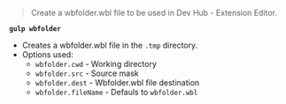 > Create a wbfolder.wbl file to be used in Dev Hub - Extension Editor.

**`gulp wbfolder`**
* Creates a wbfolder.wbl file in  the `.tmp` directory.
* Options used:
  * `wbfolder.cwd` - Working directory
  * `wbfolder.src` - Source mask
  * `wbfolder.dest` - Wbfolder.wbl file destination
  * `wbfolder.fileName` - Defauls to `wbfolder.wbl`
  
